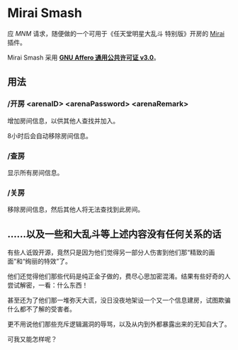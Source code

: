 # Mirai Smash

应 *MNM* 请求，随便做的一个可用于《任天堂明星大乱斗 特别版》开房的 [Mirai](https://github.com/mamoe/mirai) 插件。

Mirai Smash 采用 **[GNU Affero 通用公共许可证 v3.0](https://www.gnu.org/licenses/agpl-3.0.zh-cn.html)**。

## 用法

### /开房 \<arenaID\> \<arenaPassword\> \<arenaRemark\>

增加房间信息，以供其他人查找并加入。

8小时后会自动移除房间信息。

### /查房

显示所有房间信息。

### /关房

移除房间信息，然后其他人将无法查找到此房间。

## ……以及一些和大乱斗等上述内容没有任何关系的话

有些人诋毁开源，竟然只是因为他们觉得另一部分人伤害到他们那“精致的画面”和“绚丽的特效”了。

他们还觉得他们那些代码是纯正金子做的，费尽心思加密混淆。结果有些好奇的人尝试解密，一看：什么东西！

甚至还为了他们那一堆弥天大谎，没日没夜地架设一个又一个信息建房，试图欺骗什么都不了解的受害者。

更不用说他们那些充斥逻辑漏洞的辱骂，以及从内到外都暴露出来的无知自大了。

可我又能怎样呢？
